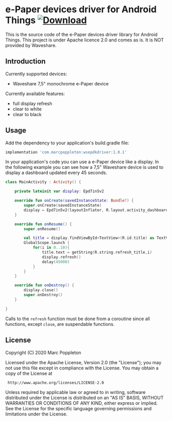 e-Paper devices driver for Android Things [ ![Download](https://api.bintray.com/packages/marcpoppleton/Maven/com.marcpoppleton%3Awsepdkdriver/images/download.svg) ](https://bintray.com/marcpoppleton/Maven/com.marcpoppleton%3Awsepdkdriver/_latestVersion)
============================

This is the source code of the e-Paper devices driver library for Android Things.
This project is under Apache licence 2.0 and comes as is. It is NOT provided by Waveshare.

Introduction
-------------

Currently supported devices:

* Waveshare 7,5" monochrome e-Paper device

Currently available features:

* full display refresh
* clear to white
* clear to black

Usage
--------

Add the dependency to your application's build.gradle file:

```groovy
implementation 'com.marcpoppleton:wsepdkdriver:1.0.1'
```

In your application's code you can use a e-Paper device like a display.
In the following example you can see how a 7,5" Waveshare device is used to display a dashboard updated every 45 seconds.

```kotlin
class MainActivity : Activity() {

    private lateinit var display: Epd7in5v2

    override fun onCreate(savedInstanceState: Bundle?) {
        super.onCreate(savedInstanceState)
        display = Epd7in5v2(layoutInflater, R.layout.activity_dashboard)
    }

    override fun onResume() {
        super.onResume()

        val title = display.findViewById<TextView>(R.id.title) as TextView
        GlobalScope.launch {
            for(i in 0..10){
                title.text = getString(R.string.refresh_title,i)
                display.refresh()
                delay(45000)
            }
        }
    }

    override fun onDestroy() {
        display.close()
        super.onDestroy()
    }

}
```

Calls to the ```refresh``` function must be done from a coroutine since all functions, except ```close```, are suspendable functions.


License
--------

Copyright (C) 2020 Marc Poppleton

Licensed under the Apache License, Version 2.0 (the "License");
you may not use this file except in compliance with the License.
You may obtain a copy of the License at

     http://www.apache.org/licenses/LICENSE-2.0

Unless required by applicable law or agreed to in writing, software
distributed under the License is distributed on an "AS IS" BASIS,
WITHOUT WARRANTIES OR CONDITIONS OF ANY KIND, either express or implied.
See the License for the specific language governing permissions and
limitations under the License.

